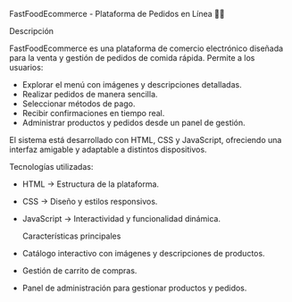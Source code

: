 FastFoodEcommerce - Plataforma de Pedidos en Línea 🍔🚀

  Descripción

FastFoodEcommerce es una plataforma de comercio electrónico diseñada para la venta y gestión de pedidos de comida rápida. Permite a los usuarios:
* Explorar el menú con imágenes y descripciones detalladas.
* Realizar pedidos de manera sencilla.
* Seleccionar métodos de pago.
* Recibir confirmaciones en tiempo real.
* Administrar productos y pedidos desde un panel de gestión.

El sistema está desarrollado con HTML, CSS y JavaScript, ofreciendo una interfaz amigable y adaptable a distintos dispositivos.

  Tecnologías utilizadas:
  
* HTML → Estructura de la plataforma.
* CSS → Diseño y estilos responsivos.
* JavaScript → Interactividad y funcionalidad dinámica.

  Características principales
* Catálogo interactivo con imágenes y descripciones de productos.
* Gestión de carrito de compras.
* Panel de administración para gestionar productos y pedidos.


